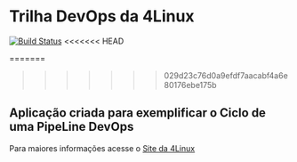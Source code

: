 # Trilha DevOps da 4Linux

<!-- Altere a Flag abaixo com sua URL do Travis -->
[![Build Status](https://travis-ci.com/grapiuna/DevOpsLab-HelloWorld.svg?branch=master)](https://travis-ci.com/grapiuna/DevOpsLab-HelloWorld)
<<<<<<< HEAD

=======
>>>>>>> 029d23c76d0a9efdf7aacabf4a6e80176ebe175b
## Aplicação criada para exemplificar o Ciclo de uma PipeLine DevOps


Para maiores informações acesse o [Site da 4Linux](https://www.4linux.com.br/cursos/devops)
